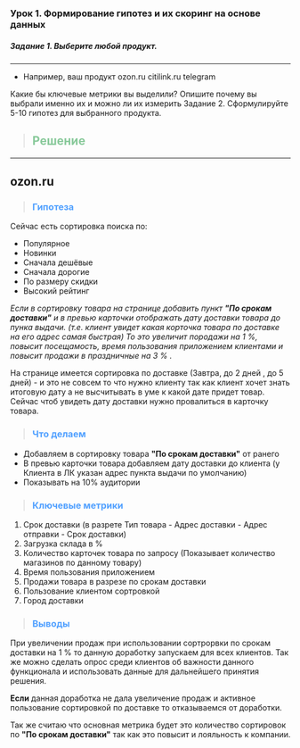 ### Урок 1. Формирование гипотез и их скоринг на основе данных##### Задание 1. Выберите любой продукт.___- Например, ваш продукт  ozon.ru  citilink.ru  telegramКакие бы ключевые метрики вы выделили? Опишите почему вы выбрали именно их и можно ли их измеритьЗадание 2. Сформулируйте 5-10 гипотез для выбранного продукта.> ## <span style="color:#88c99a">Решение</span>___## ozon.ru> ### <span style="color:#52a1ff">Гипотеза</span>Сейчас есть сортировка поиска по:- Популярное- Новинки- Сначала дешёвые- Сначала дорогие- По размеру скидки- Высокий рейтинг_Если в сортировку товара на странице добавить пункт **"По срокам доставки"**и в превью карточки отображать дату доставки товара до пунка выдачи.(т.е. клиент увидет какая корточка товара по доставке на его адрес самая быстрая)То это увеличит породажи на 1 %, повысит посещамость, время пользования приложением клиентамии повысит продажи в праздничные на 3 % ._На странице имеется сортировка по доставке (Завтра, до 2 дней , до 5 дней) - и это не совсем то что нужно клиентутак как клиент хочет знать итоговую дату а не высчитывать в уме к какой дате придет товар.Сейчас чтоб увидеть дату доставки нужно провалиться в карточку товара.> ### <span style="color:#52a1ff">Что делаем</span>- Добавляем в сортировку товара **"По срокам доставки"** от ранего- В превью карточки товара добавляем дату доставки до клиента (у Клиента в ЛК указан адрес пункта выдачи по умолчанию)- Показывать на 10% аудитории> ### <span style="color:#52a1ff">Ключевые метрики</span>1. Срок доставки (в разрете Тип товара - Адрес доставки - Адрес отправки - Срок доставки)2. Загрузка склада в %2. Количество карточек товара по запросу (Показывает количество магазинов по данному товару)3. Время пользования приложением4. Продажи товара в разрезе по срокам доставки5. Пользование клиентом сортровкой6. Город доставки> ### <span style="color:#52a1ff">Выводы</span>При увеличении продаж при использовании сортрорвки по срокам доставки на 1 %то данную доработку запускаем для всех клиентов. Так же можно сделать опрос среди клиентов об важностиданного функционала и использовать данные для дальнейшего принятия решения.**Если** данная доработка не дала увеличение продаж и активное пользование сортировкой по доставкето отказываемся от доработки.Так же считаю что основная метрика будет это количество сортировок по **"По срокам доставки"**так как это повысит и лояльность к компании.